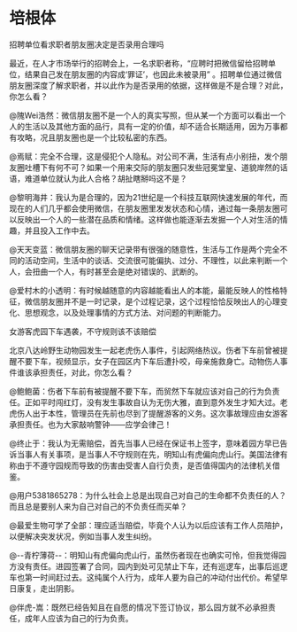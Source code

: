 # 培根体

招聘单位看求职者朋友圈决定是否录用合理吗 

最近，在人才市场举行的招聘会上，一名求职者称，“应聘时把微信留给招聘单位，结果自己发在朋友圈的内容成‘罪证’，也因此未被录用” 。招聘单位通过微信朋友圈深度了解求职者，并以此作为是否录用的依据，这样做是不是合理？对此，你怎么看？ 

@隗Wei浩然：微信朋友圈不是一个人的真实写照，但从某一个方面可以看出一个人的生活以及其他方面的品行，具有一定的价值，却不适合长期适用，因为万事都有攻略，况且朋友圈也是一个比较私密的东西。 

@焉赋：完全不合理，这是侵犯个人隐私。对公司不满，生活有点小别扭，发个朋友圈吐槽下有何不可？如果一个用来交际的朋友圈只发些冠冕堂皇、道貌岸然的话语，难道单位就认为此人合格？胡扯瞎掰吗这不是？ 

@黎明海井：我认为是合理的，因为21世纪是一个科技互联网快速发展的年代，而现在的人们几乎都会使用微信，在朋友圈里发发状态和心情，通过每一条朋友圈可以反映出一个人的一些潜在品质和情绪。这样做也能逐渐去发掘一个人对生活的情趣，并且投入工作中去。 

@天天变蓝：微信朋友圈的聊天记录带有很强的随意性，生活与工作是两个完全不同的活动空间，生活中的谈话、交流很可能偏执、过分、不理性，以此来判断一个人，会扭曲一个人，有时甚至会是绝对错误的、武断的。 

@爱村木的小透明：有时候越随意的内容越能看出人的本能，最能反映人的性格特征，微信朋友圈并不是一时记录，是个过程记录，这个过程恰恰反映出人的心理变化、思想观念，以及处理事情的方式方法、对问题的判断能力。 

女游客虎园下车遇袭，不守规则该不该赔偿 

北京八达岭野生动物园发生一起老虎伤人事件，引起网络热议。伤者下车前曾被提醒不要下车，视频显示，女子在园区内下车后遭扑咬，母亲施救身亡。动物伤人事件谁该承担责任，对此，你怎么看？ 

@鲍鲍菌：伤者下车前有被提醒不要下车，而贸然下车就应该对自己的行为负责任。正如平时闯红灯，没有发生事故自认为无伤大雅，直到意外发生才知大过。老虎伤人出于本性，管理员在先前也尽到了提醒游客的义务。这次事故理应由女游客承担责任。也为大家敲响警钟——应学会律己！ 

@终止于：我认为无需赔偿，首先当事人已经在保证书上签字，意味着园方早已告诉当事人有关事项，是当事人不守规则在先，明知山有虎偏向虎山行。美国法律有称由于不遵守园规而导致的伤害由受害人自行负责，是否值得国内的法律机关借鉴。 

@用户5381865278：为什么社会上总是出现自己对自己的生命都不负责任的人？而且总是要别人来为自己对自己的不负责任而买单？ 

@最爱生物可学了全部：理应适当赔偿，毕竟个人认为以后应该有工作人员陪护，以便解决突发状况，例如当事人发生纠纷。 

@--青柠薄荷--：明知山有虎偏向虎山行，虽然伤者现在也确实可怜，但我觉得园方没有责任。进园签署了合同，园内到处可见禁止下车，还有巡逻车，出事后巡逻车也第一时间赶过去。这纯属个人行为，成年人要为自己的冲动付出代价。希望早日康复，走出阴影。 

@伴虎-嵩：既然已经告知且在自愿的情况下签订协议，那么园方就不必承担责任，成年人应该为自己的行为负责。